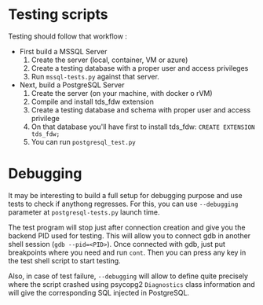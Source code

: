 # Testing scripts

Testing should follow that workflow :

  * First build a MSSQL Server
    1. Create the server (local, container, VM or azure)
    2. Create a testing database with a proper user and access privileges
    3. Run `mssql-tests.py` against that server.
  * Next, build a PostgreSQL Server
    1. Create the server (on your machine, with docker o rVM)
    2. Compile and install tds_fdw extension
    3. Create a testing database and schema with proper user and access privilege
    4. On that database you'll have first to install tds_fdw: `CREATE EXTENSION tds_fdw;`
    5. You can run `postgresql_test.py`

# Debugging

It may be interesting to build a full setup for debugging purpose and use tests to check if anythong regresses.
For this, you can use `--debugging` parameter at `postgresql-tests.py` launch time.

The test program will stop just after connection creation and give you the backend PID used for testing. This will allow you to connect gdb in another shell session (`gdb --pid=<PID>`). Once connected with gdb, just put breakpoints where you need and run `cont`. Then you can press any key in the test shell script to start testing.

Also, in case of test failure, `--debugging` will allow to define quite precisely where the script crashed using psycopg2 `Diagnostics` class information and will give the corresponding SQL injected in PostgreSQL.